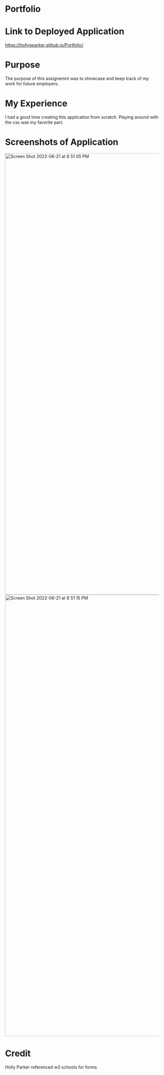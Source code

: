 # Portfolio

# Link to Deployed Application
https://hollygparker.github.io/Portfolio/

# Purpose 
The purpose of this assignemnt was to showcase and keep track of my work for future employers.

# My Experience
I had a good time creating this application from scratch. Playing around with the css was my favorite part. 

# Screenshots of Application
<img width="1440" alt="Screen Shot 2022-06-21 at 8 51 05 PM" src="https://user-images.githubusercontent.com/67671637/174926335-77ac74eb-a463-43c8-a8fe-fed59399768e.png">
<img width="1440" alt="Screen Shot 2022-06-21 at 8 51 15 PM" src="https://user-images.githubusercontent.com/67671637/174926345-c778d89b-afde-47f2-835e-f7eeb6dc4ab8.png">


# Credit 
Holly Parker
referenced w3 schools for forms

